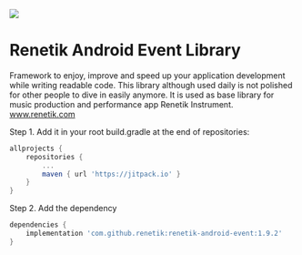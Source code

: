 [![](https://jitpack.io/v/renetik/renetik-android-event.svg)](https://jitpack.io/#renetik/renetik-android-event)
# Renetik Android Event Library
Framework to enjoy, improve and speed up your application development while writing readable code.
This library although used daily is not polished for other people to dive in easily anymore. 
It is used as base library for music production and performance app Renetik Instrument.  
www.renetik.com

Step 1. Add it in your root build.gradle at the end of repositories:
```gradle
allprojects {
    repositories {
        ...
        maven { url 'https://jitpack.io' }
    }
}
```
Step 2. Add the dependency
```gradle
dependencies {
    implementation 'com.github.renetik:renetik-android-event:1.9.2'
}
```
